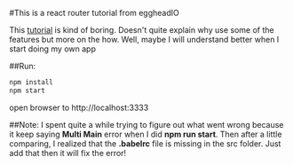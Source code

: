 #This is a react router tutorial from eggheadIO

This [tutorial](https://egghead.io/courses/getting-started-with-react-router) is kind of boring. Doesn't quite explain why use some of the features but more on the how. Well, maybe I will understand better when I start doing my own app

##Run: 
```bash
npm install
npm start
```

open browser to http://localhost:3333

##Note: 
I spent quite a while trying to figure out what went wrong because it keep saying **Multi Main** error when I did **npm run start**. Then after a little comparing, I realized that the **.babelrc** file is missing in the src folder. Just add that then it will fix the error!
